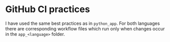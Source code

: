 # GitHub CI practices

I have used the same best practices as in `python_app`. For both languages there
are corresponding workflow files which run only when changes occur in the
`app_<language>` folder.
